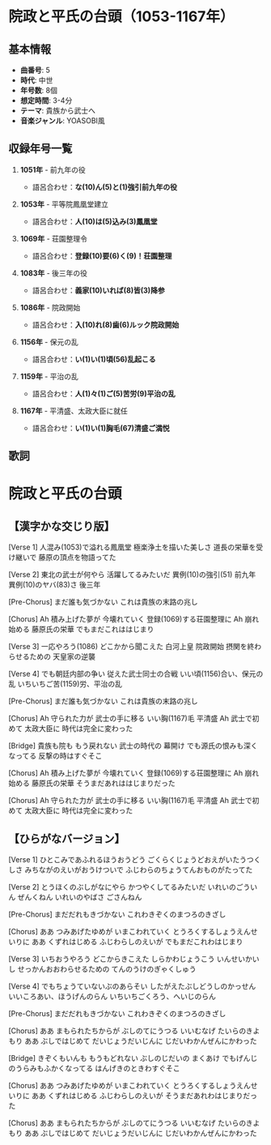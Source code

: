 # 院政と平氏の台頭（1053-1167年）

## 基本情報
- **曲番号**: 5
- **時代**: 中世
- **年号数**: 8個
- **想定時間**: 3-4分
- **テーマ**: 貴族から武士へ
- **音楽ジャンル**: YOASOBI風

## 収録年号一覧

1. **1051年** - 前九年の役
   - 語呂合わせ：**な(10)ん(5)と(1)強引前九年の役**

2. **1053年** - 平等院鳳凰堂建立
   - 語呂合わせ：**人(10)は(5)込み(3)鳳凰堂**

3. **1069年** - 荘園整理令
   - 語呂合わせ：**登録(10)要(6)く(9)！荘園整理**

4. **1083年** - 後三年の役
   - 語呂合わせ：**義家(10)いれば(8)皆(3)降参**

5. **1086年** - 院政開始
   - 語呂合わせ：**入(10)れ(8)歯(6)ルック院政開始**

6. **1156年** - 保元の乱
   - 語呂合わせ：**い(1)い(1)頃(56)乱起こる**

7. **1159年** - 平治の乱
   - 語呂合わせ：**人(1)々(1)ご(5)苦労(9)平治の乱**

8. **1167年** - 平清盛、太政大臣に就任
   - 語呂合わせ：**い(1)い(1)胸毛(67)清盛ご満悦**


## 歌詞

# 院政と平氏の台頭

## 【漢字かな交じり版】

[Verse 1]
人混み(1053)で溢れる鳳凰堂
極楽浄土を描いた美しさ
道長の栄華を受け継いで
藤原の頂点を物語ってた

[Verse 2]
東北の武士が何やら
活躍してるみたいだ
異例(10)の強引(51) 前九年
異例(10)のヤバ(83)さ 後三年

[Pre-Chorus]
まだ誰も気づかない
これは貴族の末路の兆し

[Chorus]
Ah 積み上げた夢が 今壊れていく
登録(1069)する荘園整理に
Ah 崩れ始める 藤原氏の栄華
でもまだこれははじまり

[Verse 3]
一応やろう(1086) どこかから聞こえた
白河上皇 院政開始
摂関を終わらせるための
天皇家の逆襲

[Verse 4]
でも朝廷内部の争い
従えた武士同士の合戦
いい頃(1156)合い、保元の乱
いちいちご苦(1159)労、平治の乱

[Pre-Chorus]
まだ誰も気づかない
これは貴族の末路の兆し

[Chorus]
Ah 守られた力が 武士の手に移る
いい胸(1167)毛 平清盛
Ah 武士で初めて 太政大臣に
時代は完全に変わった

[Bridge]
貴族も院も もう戻れない
武士の時代の 幕開け
でも源氏の恨みも深くなってる
反撃の時はすぐそこ

[Chorus]
Ah 積み上げた夢が 今壊れていく
登録(1069)する荘園整理に
Ah 崩れ始める 藤原氏の栄華
そうまだあれははじまりだった

[Chorus]
Ah 守られた力が 武士の手に移る
いい胸(1167)毛 平清盛
Ah 武士で初めて 太政大臣に
時代は完全に変わった



## 【ひらがなバージョン】

[Verse 1]
ひとこみであふれるほうおうどう
ごくらくじょうどおえがいたうつくしさ
みちながのえいがおうけついで
ふじわらのちょうてんおものがたってた

[Verse 2]
とうほくのぶしがなにやら
かつやくしてるみたいだ
いれいのごういん ぜんくねん
いれいのやばさ ごさんねん

[Pre-Chorus]
まだだれもきづかない
これわきぞくのまつろのきざし

[Chorus]
ああ つみあげたゆめが いまこわれていく
とうろくするしょうえんせいりに
ああ くずれはじめる ふじわらしのえいが
でもまだこれわはじまり

[Verse 3]
いちおうやろう どこからきこえた
しらかわじょうこう いんせいかいし
せっかんおおわらせるための
てんのうけのぎゃくしゅう

[Verse 4]
でもちょうていないぶのあらそい
したがえたぶしどうしのかっせん
いいころあい、ほうげんのらん
いちいちごくろう、へいじのらん

[Pre-Chorus]
まだだれもきづかない
これわきぞくのまつろのきざし

[Chorus]
ああ まもられたちからが ぶしのてにうつる
いいむなげ たいらのきよもり
ああ ぶしではじめて だいじょうだいじんに
じだいわかんぜんにかわった

[Bridge]
きぞくもいんも もうもどれない
ぶしのじだいの まくあけ
でもげんじのうらみもふかくなってる
はんげきのときわすぐそこ

[Chorus]
ああ つみあげたゆめが いまこわれていく
とうろくするしょうえんせいりに
ああ くずれはじめる ふじわらしのえいが
そうまだあれわはじまりだった

[Chorus]
ああ まもられたちからが ぶしのてにうつる
いいむなげ たいらのきよもり
ああ ぶしではじめて だいじょうだいじんに
じだいわかんぜんにかわった